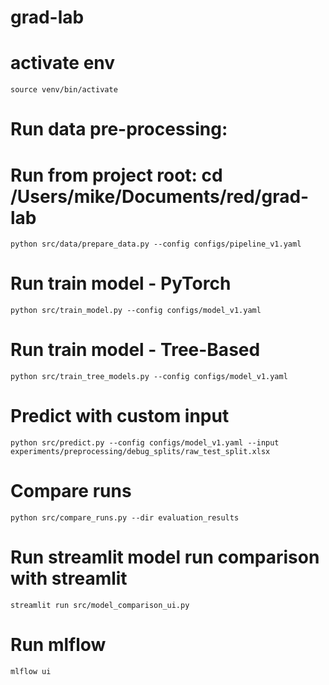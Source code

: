 # grad-lab

# activate env

`source venv/bin/activate`

# Run data pre-processing:
# Run from project root: cd /Users/mike/Documents/red/grad-lab
`python src/data/prepare_data.py --config configs/pipeline_v1.yaml`

# Run train model - PyTorch
`python src/train_model.py --config configs/model_v1.yaml`

# Run train model - Tree-Based
`python src/train_tree_models.py --config configs/model_v1.yaml`

# Predict with custom input

`python src/predict.py --config configs/model_v1.yaml --input experiments/preprocessing/debug_splits/raw_test_split.xlsx`

# Compare runs
`python src/compare_runs.py --dir evaluation_results`

# Run streamlit model run comparison with streamlit
`streamlit run src/model_comparison_ui.py`

# Run mlflow
`mlflow ui`
